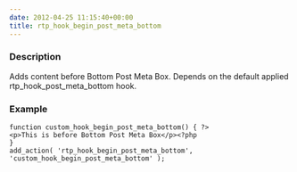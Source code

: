 ```yaml
---
date: 2012-04-25 11:15:40+00:00
title: rtp_hook_begin_post_meta_bottom
---
```


### Description


Adds content before Bottom Post Meta Box. Depends on the default applied rtp_hook_post_meta_bottom hook.


### Example



    
    function custom_hook_begin_post_meta_bottom() { ?>
    <p>This is before Bottom Post Meta Box</p><?php
    }
    add_action( 'rtp_hook_begin_post_meta_bottom', 'custom_hook_begin_post_meta_bottom' );
